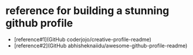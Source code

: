 # reference for building a stunning github profile

-  [reference#1](GitHub coderjojo/creative-profile-readme)
-  [reference#2](GitHub abhisheknaiidu/awesome-github-profile-readme)
